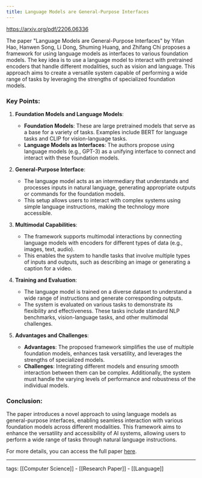 ```yaml
---
title: Language Models are General-Purpose Interfaces
---
```


https://arxiv.org/pdf/2206.06336

The paper "Language Models are General-Purpose Interfaces" by Yifan Hao, Hanwen Song, Li Dong, Shuming Huang, and Zhifang Chi proposes a framework for using language models as interfaces to various foundation models. The key idea is to use a language model to interact with pretrained encoders that handle different modalities, such as vision and language. This approach aims to create a versatile system capable of performing a wide range of tasks by leveraging the strengths of specialized foundation models.

### Key Points:

1. **Foundation Models and Language Models**:
    - **Foundation Models**: These are large pretrained models that serve as a base for a variety of tasks. Examples include BERT for language tasks and CLIP for vision-language tasks.
    - **Language Models as Interfaces**: The authors propose using language models (e.g., GPT-3) as a unifying interface to connect and interact with these foundation models.

2. **General-Purpose Interface**:
    - The language model acts as an intermediary that understands and processes inputs in natural language, generating appropriate outputs or commands for the foundation models.
    - This setup allows users to interact with complex systems using simple language instructions, making the technology more accessible.

3. **Multimodal Capabilities**:
    - The framework supports multimodal interactions by connecting language models with encoders for different types of data (e.g., images, text, audio).
    - This enables the system to handle tasks that involve multiple types of inputs and outputs, such as describing an image or generating a caption for a video.

4. **Training and Evaluation**:
    - The language model is trained on a diverse dataset to understand a wide range of instructions and generate corresponding outputs.
    - The system is evaluated on various tasks to demonstrate its flexibility and effectiveness. These tasks include standard NLP benchmarks, vision-language tasks, and other multimodal challenges.

5. **Advantages and Challenges**:
    - **Advantages**: The proposed framework simplifies the use of multiple foundation models, enhances task versatility, and leverages the strengths of specialized models.
    - **Challenges**: Integrating different models and ensuring smooth interaction between them can be complex. Additionally, the system must handle the varying levels of performance and robustness of the individual models.

### Conclusion:
The paper introduces a novel approach to using language models as general-purpose interfaces, enabling seamless interaction with various foundation models across different modalities. This framework aims to enhance the versatility and accessibility of AI systems, allowing users to perform a wide range of tasks through natural language instructions.

For more details, you can access the full paper [here](https://arxiv.org/pdf/2206.06336).

---

tags: [[Computer Science]] - [[Research Paper]] - [[Language]]